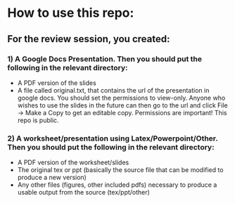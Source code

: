 # How to use this repo:

## For the review session, you created:

### 1) A Google Docs Presentation. Then you should put the following in the relevant directory:

*   A PDF version of the slides
*   A file called original.txt, that contains the url of the presentation in google docs. You should set the permissions to view-only. Anyone who wishes to use the slides in the future can then go to the url and click File -> Make a Copy to get an editable copy. Permissions are important! This repo is public.

### 2) A worksheet/presentation using Latex/Powerpoint/Other.  Then you should put the following in the relevant directory:

*   A PDF version of the worksheet/slides
*   The original tex or ppt (basically the source file that can be modified to produce a new version)
*   Any other files (figures, other included pdfs) necessary to produce a usable output from the source (tex/ppt/other)
